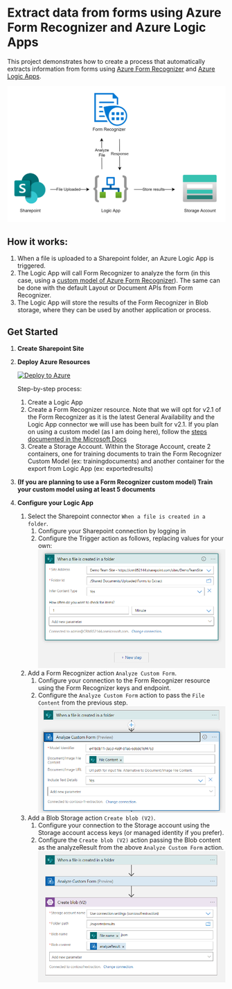 # Extract data from forms using Azure Form Recognizer and Azure Logic Apps

This project demonstrates how to create a process that automatically extracts information from forms using [Azure Form Recognizer](https://azure.microsoft.com/en-us/services/form-recognizer/) and [Azure Logic Apps](https://azure.microsoft.com/en-us/services/logic-apps/). 

![Diagram of flow between Sharepoint, Logic Apps, Form Recognizer and Storage Account](./extract_fr.png)

## How it works:

1. When a file is uploaded to a Sharepoint folder, an Azure Logic App is triggered. 
2. The Logic App will call Form Recognizer to analyze the form (in this case, using a [custom model of  Azure Form Recognizer](https://docs.microsoft.com/en-us/azure/applied-ai-services/form-recognizer/concept-custom)). The same can be done with the default Layout or Document APIs from Form Recognizer.
3. The Logic App will store the results of the Form Recognizer in Blob storage, where they can be used by another application or process.


## Get Started

1. **Create Sharepoint Site**
2. **Deploy Azure Resources**
    
    [![Deploy to Azure](https://aka.ms/deploytoazurebutton)](https://portal.azure.com/#create/Microsoft.Template/uri/https%3A%2F%2Fraw.githubusercontent.com%2Fthomasgauvin%2FExtract-Data-from-Forms-automatically-with-Logic-Apps-and-Form-Recognizer%2Fmaster%2FARM%2520Template%2Ftemplate.json)
     
    Step-by-step process:
    1. Create a Logic App
    2. Create a Form Recognizer resource. Note that we will opt for v2.1 of the Form Recognizer as it is the latest General Availability and the Logic App connector we will use has been built for v2.1. If you plan on using a custom model (as I am doing here), follow the [steps documented in the Microsoft Docs](https://docs.microsoft.com/en-us/azure/applied-ai-services/form-recognizer/quickstarts/try-sample-label-tool)
    3. Create a Storage Account. Within the Storage Account, create 2 containers, one for training documents to train the Form Recognizer Custom Model (ex: trainingdocuments) and another container for the export from Logic App (ex: exportedresults)
3. **(If you are planning to use a Form Recognizer custom model) Train your custom model using at least 5 documents**
4. **Configure your Logic App**
    1. Select the Sharepoint connector `When a file is created in a folder`. 
        1. Configure your Sharepoint connection by logging in
        2. Configure the Trigger action as follows, replacing values for your own:
    ![](2022-03-03-20-55-42.png)
    2. Add a Form Recognizer action `Analyze Custom Form`.  
        1. Configure your connection to the Form Recognizer resource using the Form Recognizer keys and endpoint. 
        2. Configure the `Analyze Custom Form` action to pass the `File Content` from the previous step.
        ![](2022-03-03-21-05-06.png)
    3. Add a Blob Storage action `Create blob (V2)`. 
        1. Configure your connection to the Storage account using the Storage account access keys (or managed identity if you prefer). 
        2. Configure the `Create blob (V2)` action passing the Blob content as the analyzeResult from the above `Analyze Custom Form` action. 
        ![](2022-03-03-21-04-50.png)

